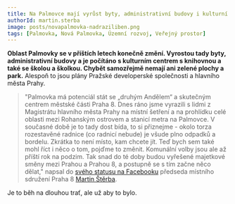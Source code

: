 ```yaml
---
title: Na Palmovce mají vyrůst byty, administrativní budovy i kulturní centrum
authorId: martin.sterba
image: posts/novapalmovka-nadraziliben.png
tags: [Palmovka, Nová Palmovka, Územní rozvoj, Veřejný prostor]
---
```


**Oblast Palmovky se v příštích letech konečně změní. Vyrostou tady byty, administrativní budovy a je počítáno s kulturním centrem s knihovnou a také se školou a školkou. Chybět samozřejmě nemají ani zelené plochy a park.** Alespoň to jsou plány Pražské developerské společnosti a hlavního města Prahy. 

>"Palmovka má potenciál stát se „druhým Andělem“ a skutečným centrem městské části Praha 8. Dnes ráno jsme vyrazili s lidmi z Magistrátu hlavního města Prahy na místní šetření a na prohlídku celé oblasti mezi Rohanským ostrovem a stanicí metra na Palmovce. V současné době je to tady dost bída, to si přiznejme - okolo torza rozestavěné radnice (co radnicí nebude) je všude plno odpadků a bordelu. Zkrátka to není místo, kam chcete jít. Teď bych sem také mohl říct i něco o tom, pojďme to změnit. Komunální volby jsou ale až příští rok na podzim. Tak snad do té doby budou vyřešené majetkové směny mezi Prahou a Prahou 8, a postupně se s tím začne něco dělat," napsal do [svého statusu na Facebooku](https://www.facebook.com/sterba.martin/posts/10223504546779264) předseda místního sdružení Praha 8 [Martin Štěrba](https://praha8.pirati.cz/lide/martin-sterba.html).

Je to běh na dlouhou trať, ale už aby to bylo. 
